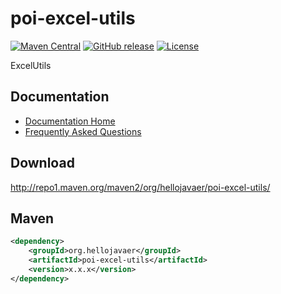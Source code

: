 # poi-excel-utils
[![Maven Central](https://maven-badges.herokuapp.com/maven-central/org.hellojavaer/poi-excel-utils/badge.svg)](https://maven-badges.herokuapp.com/maven-central/org.hellojavaer/poi-excel-utils/)
[![GitHub release](https://img.shields.io/github/release/hellojavaver/poi-excel-utils.svg)](https://github.com/hellojavaver/poi-excel-utils/releases)
[![License](https://img.shields.io/badge/license-Apache%202-4EB1BA.svg)](https://www.apache.org/licenses/LICENSE-2.0.html)

ExcelUtils

## Documentation

- [Documentation Home](https://github.com/hellojavaer/poi-excel-utils/wiki)
- [Frequently Asked Questions](https://github.com/hellojavaer/poi-excel-utils/wiki/faq)


## Download

http://repo1.maven.org/maven2/org/hellojavaer/poi-excel-utils/

## Maven

```xml
<dependency>
    <groupId>org.hellojavaer</groupId>
    <artifactId>poi-excel-utils</artifactId>
    <version>x.x.x</version>
</dependency>
```
